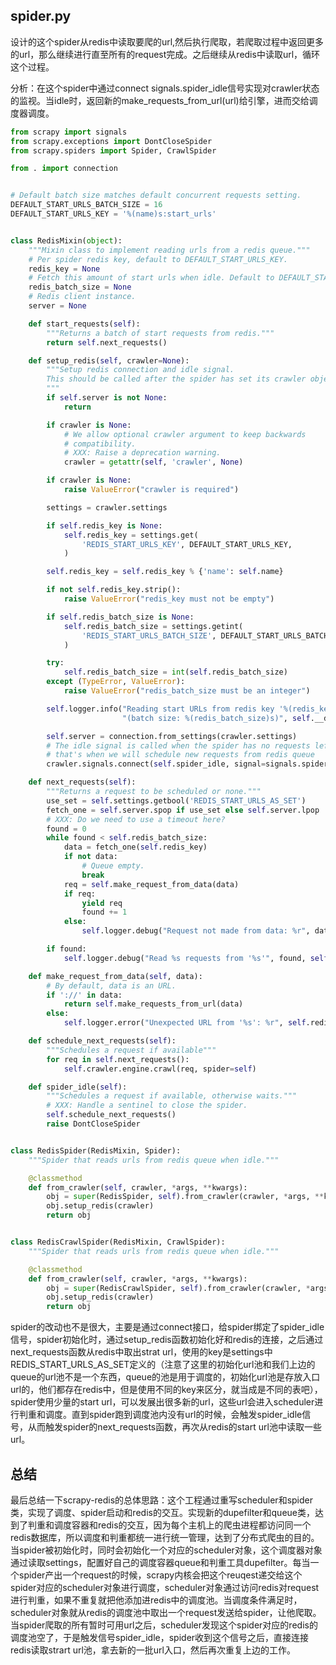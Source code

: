 ## spider.py

设计的这个spider从redis中读取要爬的url,然后执行爬取，若爬取过程中返回更多的url，那么继续进行直至所有的request完成。之后继续从redis中读取url，循环这个过程。

分析：在这个spider中通过connect signals.spider_idle信号实现对crawler状态的监视。当idle时，返回新的make_requests_from_url(url)给引擎，进而交给调度器调度。

```python
from scrapy import signals
from scrapy.exceptions import DontCloseSpider
from scrapy.spiders import Spider, CrawlSpider

from . import connection


# Default batch size matches default concurrent requests setting.
DEFAULT_START_URLS_BATCH_SIZE = 16
DEFAULT_START_URLS_KEY = '%(name)s:start_urls'


class RedisMixin(object):
    """Mixin class to implement reading urls from a redis queue."""
    # Per spider redis key, default to DEFAULT_START_URLS_KEY.
    redis_key = None
    # Fetch this amount of start urls when idle. Default to DEFAULT_START_URLS_BATCH_SIZE.
    redis_batch_size = None
    # Redis client instance.
    server = None

    def start_requests(self):
        """Returns a batch of start requests from redis."""
        return self.next_requests()

    def setup_redis(self, crawler=None):
        """Setup redis connection and idle signal.
        This should be called after the spider has set its crawler object.
        """
        if self.server is not None:
            return

        if crawler is None:
            # We allow optional crawler argument to keep backwards
            # compatibility.
            # XXX: Raise a deprecation warning.
            crawler = getattr(self, 'crawler', None)

        if crawler is None:
            raise ValueError("crawler is required")

        settings = crawler.settings

        if self.redis_key is None:
            self.redis_key = settings.get(
                'REDIS_START_URLS_KEY', DEFAULT_START_URLS_KEY,
            )

        self.redis_key = self.redis_key % {'name': self.name}

        if not self.redis_key.strip():
            raise ValueError("redis_key must not be empty")

        if self.redis_batch_size is None:
            self.redis_batch_size = settings.getint(
                'REDIS_START_URLS_BATCH_SIZE', DEFAULT_START_URLS_BATCH_SIZE,
            )

        try:
            self.redis_batch_size = int(self.redis_batch_size)
        except (TypeError, ValueError):
            raise ValueError("redis_batch_size must be an integer")

        self.logger.info("Reading start URLs from redis key '%(redis_key)s' "
                         "(batch size: %(redis_batch_size)s)", self.__dict__)

        self.server = connection.from_settings(crawler.settings)
        # The idle signal is called when the spider has no requests left,
        # that's when we will schedule new requests from redis queue
        crawler.signals.connect(self.spider_idle, signal=signals.spider_idle)

    def next_requests(self):
        """Returns a request to be scheduled or none."""
        use_set = self.settings.getbool('REDIS_START_URLS_AS_SET')
        fetch_one = self.server.spop if use_set else self.server.lpop
        # XXX: Do we need to use a timeout here?
        found = 0
        while found < self.redis_batch_size:
            data = fetch_one(self.redis_key)
            if not data:
                # Queue empty.
                break
            req = self.make_request_from_data(data)
            if req:
                yield req
                found += 1
            else:
                self.logger.debug("Request not made from data: %r", data)

        if found:
            self.logger.debug("Read %s requests from '%s'", found, self.redis_key)

    def make_request_from_data(self, data):
        # By default, data is an URL.
        if '://' in data:
            return self.make_requests_from_url(data)
        else:
            self.logger.error("Unexpected URL from '%s': %r", self.redis_key, data)

    def schedule_next_requests(self):
        """Schedules a request if available"""
        for req in self.next_requests():
            self.crawler.engine.crawl(req, spider=self)

    def spider_idle(self):
        """Schedules a request if available, otherwise waits."""
        # XXX: Handle a sentinel to close the spider.
        self.schedule_next_requests()
        raise DontCloseSpider


class RedisSpider(RedisMixin, Spider):
    """Spider that reads urls from redis queue when idle."""

    @classmethod
    def from_crawler(self, crawler, *args, **kwargs):
        obj = super(RedisSpider, self).from_crawler(crawler, *args, **kwargs)
        obj.setup_redis(crawler)
        return obj


class RedisCrawlSpider(RedisMixin, CrawlSpider):
    """Spider that reads urls from redis queue when idle."""

    @classmethod
    def from_crawler(self, crawler, *args, **kwargs):
        obj = super(RedisCrawlSpider, self).from_crawler(crawler, *args, **kwargs)
        obj.setup_redis(crawler)
        return obj
```

spider的改动也不是很大，主要是通过connect接口，给spider绑定了spider_idle信号，spider初始化时，通过setup_redis函数初始化好和redis的连接，之后通过next_requests函数从redis中取出strat url，使用的key是settings中REDIS_START_URLS_AS_SET定义的（注意了这里的初始化url池和我们上边的queue的url池不是一个东西，queue的池是用于调度的，初始化url池是存放入口url的，他们都存在redis中，但是使用不同的key来区分，就当成是不同的表吧），spider使用少量的start url，可以发展出很多新的url，这些url会进入scheduler进行判重和调度。直到spider跑到调度池内没有url的时候，会触发spider_idle信号，从而触发spider的next_requests函数，再次从redis的start url池中读取一些url。

## 总结

最后总结一下scrapy-redis的总体思路：这个工程通过重写scheduler和spider类，实现了调度、spider启动和redis的交互。实现新的dupefilter和queue类，达到了判重和调度容器和redis的交互，因为每个主机上的爬虫进程都访问同一个redis数据库，所以调度和判重都统一进行统一管理，达到了分布式爬虫的目的。 当spider被初始化时，同时会初始化一个对应的scheduler对象，这个调度器对象通过读取settings，配置好自己的调度容器queue和判重工具dupefilter。每当一个spider产出一个request的时候，scrapy内核会把这个reuqest递交给这个spider对应的scheduler对象进行调度，scheduler对象通过访问redis对request进行判重，如果不重复就把他添加进redis中的调度池。当调度条件满足时，scheduler对象就从redis的调度池中取出一个request发送给spider，让他爬取。当spider爬取的所有暂时可用url之后，scheduler发现这个spider对应的redis的调度池空了，于是触发信号spider_idle，spider收到这个信号之后，直接连接redis读取strart url池，拿去新的一批url入口，然后再次重复上边的工作。